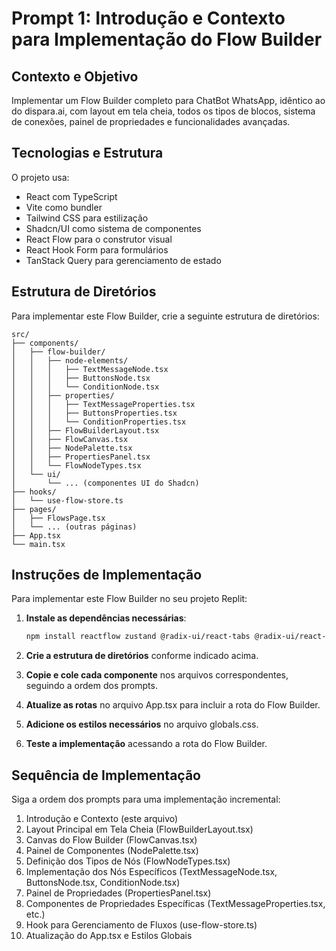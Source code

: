 # Prompt 1: Introdução e Contexto para Implementação do Flow Builder

## Contexto e Objetivo

Implementar um Flow Builder completo para ChatBot WhatsApp, idêntico ao do dispara.ai, com layout em tela cheia, todos os tipos de blocos, sistema de conexões, painel de propriedades e funcionalidades avançadas.

## Tecnologias e Estrutura

O projeto usa:
- React com TypeScript
- Vite como bundler
- Tailwind CSS para estilização
- Shadcn/UI como sistema de componentes
- React Flow para o construtor visual
- React Hook Form para formulários
- TanStack Query para gerenciamento de estado

## Estrutura de Diretórios

Para implementar este Flow Builder, crie a seguinte estrutura de diretórios:

```
src/
├── components/
│   ├── flow-builder/
│   │   ├── node-elements/
│   │   │   ├── TextMessageNode.tsx
│   │   │   ├── ButtonsNode.tsx
│   │   │   └── ConditionNode.tsx
│   │   ├── properties/
│   │   │   ├── TextMessageProperties.tsx
│   │   │   ├── ButtonsProperties.tsx
│   │   │   └── ConditionProperties.tsx
│   │   ├── FlowBuilderLayout.tsx
│   │   ├── FlowCanvas.tsx
│   │   ├── NodePalette.tsx
│   │   ├── PropertiesPanel.tsx
│   │   └── FlowNodeTypes.tsx
│   └── ui/
│       └── ... (componentes UI do Shadcn)
├── hooks/
│   └── use-flow-store.ts
├── pages/
│   ├── FlowsPage.tsx
│   └── ... (outras páginas)
├── App.tsx
└── main.tsx
```

## Instruções de Implementação

Para implementar este Flow Builder no seu projeto Replit:

1. **Instale as dependências necessárias**:
   ```bash
   npm install reactflow zustand @radix-ui/react-tabs @radix-ui/react-toggle-group @radix-ui/react-tooltip
   ```

2. **Crie a estrutura de diretórios** conforme indicado acima.

3. **Copie e cole cada componente** nos arquivos correspondentes, seguindo a ordem dos prompts.

4. **Atualize as rotas** no arquivo App.tsx para incluir a rota do Flow Builder.

5. **Adicione os estilos necessários** no arquivo globals.css.

6. **Teste a implementação** acessando a rota do Flow Builder.

## Sequência de Implementação

Siga a ordem dos prompts para uma implementação incremental:

1. Introdução e Contexto (este arquivo)
2. Layout Principal em Tela Cheia (FlowBuilderLayout.tsx)
3. Canvas do Flow Builder (FlowCanvas.tsx)
4. Painel de Componentes (NodePalette.tsx)
5. Definição dos Tipos de Nós (FlowNodeTypes.tsx)
6. Implementação dos Nós Específicos (TextMessageNode.tsx, ButtonsNode.tsx, ConditionNode.tsx)
7. Painel de Propriedades (PropertiesPanel.tsx)
8. Componentes de Propriedades Específicas (TextMessageProperties.tsx, etc.)
9. Hook para Gerenciamento de Fluxos (use-flow-store.ts)
10. Atualização do App.tsx e Estilos Globais
